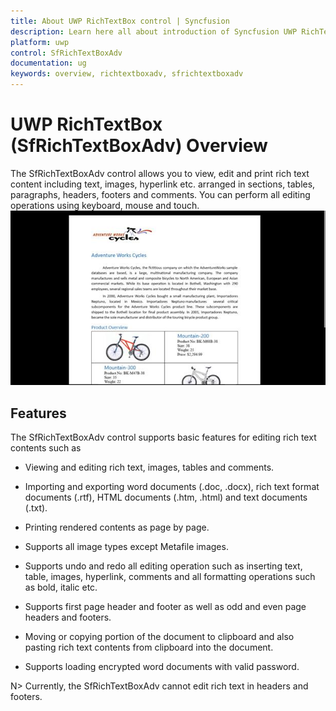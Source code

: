```yaml
---
title: About UWP RichTextBox control | Syncfusion
description: Learn here all about introduction of Syncfusion UWP RichTextBox (SfRichTextBoxAdv) control, its elements and more.
platform: uwp
control: SfRichTextBoxAdv
documentation: ug
keywords: overview, richtextboxadv, sfrichtextboxadv
---
```

# UWP RichTextBox (SfRichTextBoxAdv) Overview

The SfRichTextBoxAdv control allows you to view, edit and print rich text content including text, images, hyperlink etc. arranged in sections, tables, paragraphs, headers, footers and comments. You can perform all editing operations using keyboard, mouse and touch.
![Overview_img1](overview_images/overview_img1.jpeg)

## Features

The SfRichTextBoxAdv control supports basic features for editing rich text contents such as

* Viewing and editing rich text, images, tables and comments.

* Importing and exporting word documents (.doc, .docx), rich text format documents (.rtf), HTML documents (.htm, .html) and text documents (.txt).

* Printing rendered contents as page by page.

* Supports all image types except Metafile images.

* Supports undo and redo all editing operation such as inserting text, table, images, hyperlink, comments and all formatting operations such as bold, italic etc.

* Supports first page header and footer as well as odd and even page headers and footers.

* Moving or copying portion of the document to clipboard and also pasting rich text contents from clipboard into the document.

* Supports loading encrypted word documents with valid password.


N> Currently, the SfRichTextBoxAdv cannot edit rich text in headers and footers.

